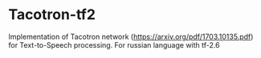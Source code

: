 # Tacotron-tf2
Implementation of Tacotron network (https://arxiv.org/pdf/1703.10135.pdf) for Text-to-Speech processing.
For russian language with tf-2.6
